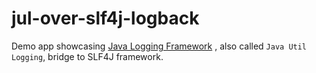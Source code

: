 # jul-over-slf4j-logback

Demo app showcasing [Java Logging Framework](https://en.wikipedia.org/wiki/Java_logging_framework)
, also called `Java Util Logging`,
bridge to SLF4J framework.
